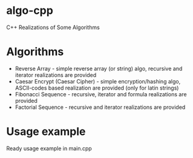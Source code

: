 # algo-cpp
C++ Realizations of Some Algorithms

# Algorithms
* Reverse Array - simple reverse array (or string) algo, recursive and iterator realizations are provided
* Caesar Encrypt (Caesar Cipher) - simple encryption/hashing algo, ASCII-codes based realization are provided (only for latin strings)
* Fibonacci Sequence - recursive, iterator and formula realizations are provided
* Factorial Sequence - recursive and iterator realizations are provided

# Usage example
Ready usage example in main.cpp
